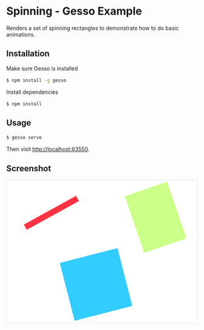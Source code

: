 Spinning - Gesso Example
========================

Renders a set of spinning rectangles to demonstrate how to do basic animations.


Installation
------------

Make sure Gesso is installed

```bash
$ npm install -g gesso
```

Install dependencies

```bash
$ npm install
```


Usage
-----

```bash
$ gesso serve
```

Then visit [http://localhost:63550](http://localhost:63550/).


Screenshot
----------

![Screenshot](screenshot.png)


[the Gesso README]: ../../README.md
